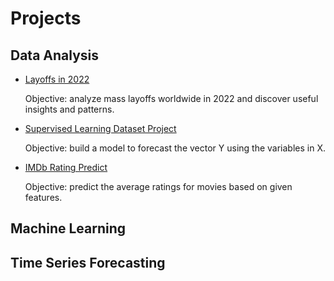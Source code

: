 # Projects

## Data Analysis
- [Layoffs in 2022](https://github.com/lijing0913/Data-Analysis-Projects/tree/main/Layoff-2022)

  Objective: analyze mass layoffs worldwide in 2022 and discover useful insights and patterns.

- [Supervised Learning Dataset Project](https://github.com/lijing0913/Data-Analysis-Projects/tree/main/Supervised%20Learning%20Dataset%20Project)

  Objective: build a model to forecast the vector Y using the variables in X. 

- [IMDb Rating Predict](https://github.com/lijing0913/Data-Analysis-Projects/tree/main/IMDb_Rating%20Predict)

  Objective: predict the average ratings for movies based on given features.


## Machine Learning

## Time Series Forecasting
